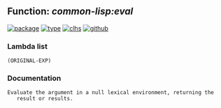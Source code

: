 ## Function: ***common-lisp:eval***
[![package](https://img.shields.io/badge/Package-COMMON--LISP-5f9ea0.svg?style=social&colorA=999999)](../) [![type](https://img.shields.io/badge/Type-Function-5f9ea0.svg?style=social&colorA=999999)](../#function) [![clhs](https://img.shields.io/badge/CLHS-EVAL-5f9ea0.svg?style=social&colorA=999999)](http://www.lispworks.com/documentation/HyperSpec/Body/f_eval.htm) [![github](https://img.shields.io/badge/GitHub-View_the_source-5f9ea0.svg?style=social&colorA=999999&logo=github)](https://github.com/sbcl/sbcl/blob/master/src/code/eval.lisp/) 
### Lambda list
```
(ORIGINAL-EXP)
```
### Documentation
```
Evaluate the argument in a null lexical environment, returning the
   result or results.
```
